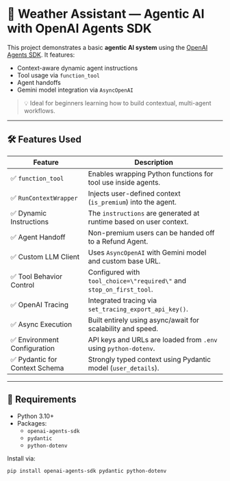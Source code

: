 # 🤖 Weather Assistant — Agentic AI with OpenAI Agents SDK

This project demonstrates a basic **agentic AI system** using the [OpenAI Agents SDK](https://github.com/openai/openai-agents). It features:

- Context-aware dynamic agent instructions
- Tool usage via `function_tool`
- Agent handoffs
- Gemini model integration via `AsyncOpenAI`

> 💡 Ideal for beginners learning how to build contextual, multi-agent workflows.

---

## 🛠️ Features Used

| Feature                              | Description                                                                 |
|-------------------------------------|-----------------------------------------------------------------------------|
| ✅ `function_tool`                  | Enables wrapping Python functions for tool use inside agents.              |
| ✅ `RunContextWrapper`              | Injects user-defined context (`is_premium`) into the agent.                |
| ✅ Dynamic Instructions             | The `instructions` are generated at runtime based on user context.         |
| ✅ Agent Handoff                    | Non-premium users can be handed off to a Refund Agent.                     |
| ✅ Custom LLM Client                | Uses `AsyncOpenAI` with Gemini model and custom base URL.                  |
| ✅ Tool Behavior Control            | Configured with `tool_choice=\"required\"` and `stop_on_first_tool`.       |
| ✅ OpenAI Tracing                   | Integrated tracing via `set_tracing_export_api_key()`.                     |
| ✅ Async Execution                  | Built entirely using async/await for scalability and speed.                |
| ✅ Environment Configuration        | API keys and URLs are loaded from `.env` using `python-dotenv`.            |
| ✅ Pydantic for Context Schema      | Strongly typed context using Pydantic model (`user_details`).              |

---

## 🧪 Requirements

- Python 3.10+
- Packages:
  - `openai-agents-sdk`
  - `pydantic`
  - `python-dotenv`

Install via:

```bash
pip install openai-agents-sdk pydantic python-dotenv
